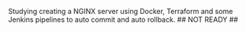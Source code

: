 Studying creating a NGINX server using Docker, Terraform and some Jenkins pipelines to auto commit and auto rollback. ## NOT READY ##
